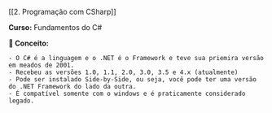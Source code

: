 [[2. Programação com CSharp]]

**Curso:** Fundamentos do C# 

**📖 Conceito:**  

```
- O C# é a linguagem e o .NET é o Framework e teve sua priemira versão em meados de 2001.
- Recebeu as versões 1.0, 1.1, 2.0, 3.0, 3.5 e 4.x (atualmente)
- Pode ser instalado Side-by-Side, ou seja, você pode ter uma versão do .NET Framework do lado da outra.
- É compatível somente com o windows e é praticamente considerado legado.
```
